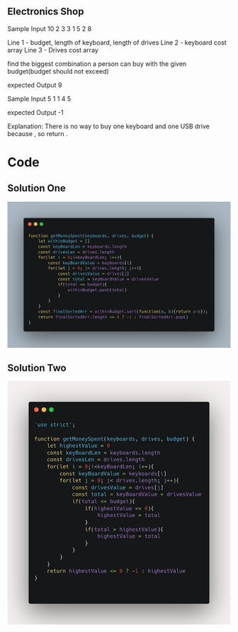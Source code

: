 ## Electronics Shop
Sample Input
10 2 3
3 1
5 2 8

Line 1 - budget, length of keyboard, length of drives
Line 2 - keyboard cost array
Line 3 - Drives cost array

find the biggest combination a person can buy with the given budget(budget should not exceed)

expected Output 9



Sample Input
5 1 1
4
5

expected Output -1

Explanation: 
There is no way to buy one keyboard and one USB drive because , so return .

# Code
## Solution One
![Electronics shop solution One](./solution1.png)

## Solution Two
![Electronics shop solution Two](./solution2.png)